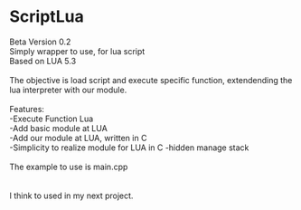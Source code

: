 # ScriptLua
Beta Version 0.2
<br>
Simply wrapper to use, for lua script<br>
Based on LUA 5.3
<br><br>
The objective is load script and execute specific function, extendending the lua interpreter with our module.
<br><br>
Features:<br>
-Execute Function Lua<br>
-Add basic module at LUA<br>
-Add our module at LUA, written in C<br>
-Simplicity to realize module for LUA in C
-hidden manage stack<br>
<br>
The example to use is main.cpp
<br><br><br>
I think to used in my next project.

